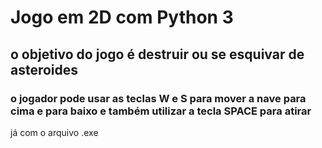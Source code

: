 # Jogo em 2D com Python 3

## o objetivo do jogo é destruir ou se esquivar de asteroides

### o jogador pode usar as teclas W e S para mover a nave para cima e para baixo e também utilizar a tecla SPACE para atirar

já com o arquivo .exe
